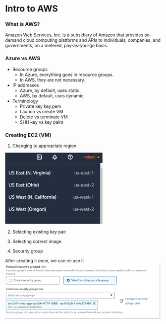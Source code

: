 # Intro to AWS

### What is AWS?

Amazon Web Services, Inc. is a subsidiary of Amazon that provides on-demand cloud computing platforms and APIs to individuals, companies, and governments, on a metered, pay-as-you-go basis.


### Azure vs AWS

- Recource groups
    - In Azure, everything goes in recource groups. 
    - In AWS, they are not necessary.
- IP addresses 
    - Azure, by default, uses static
    - AWS, by default, uses dynamic
- Terminology
    - Private key key.pem
    - Launch vs create VM
    - Delete vs terminate VM
    - SHH key vs key pairs

### Creating EC2 (VM)

1. Changing to appropriate region

![region](region.jpg)

2. Selecting existing key pair


3. Selecting correct image 


4. Security group
   
After creating it once, we can re-use it
![region](securityGroup.jpg)
